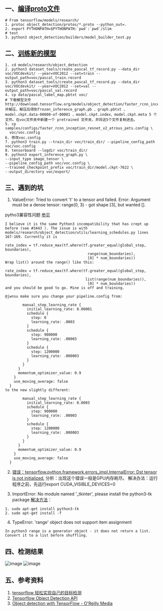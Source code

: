 ## 一、[编译proto文件](https://github.com/tensorflow/models/blob/master/research/object_detection/g3doc/installation.md)
```
# From tensorflow/models/research/
1. protoc object_detection/protos/*.proto --python_out=.
2. export PYTHONPATH=$PYTHONPATH:`pwd`:`pwd`/slim
# test
3. python3 object_detection/builders/model_builder_test.py
```
## 二、[训练新的模型](https://github.com/hzy46/Deep-Learning-21-Examples/blob/master/chapter_5/README.md)
```
1. cd models/research/object_detection
2. python3 dataset_tools/create_pascal_tf_record.py --data_dir voc/VOCdevkit/ --year=VOC2012 --set=train --output_path=voc/pascal_train.record
3. python3 dataset_tools/create_pascal_tf_record.py --data_dir voc/VOCdevkit/ --year=VOC2012 --set=val --output_path=voc/pascal_val.record
4. cp data/pascal_label_map.pbtxt voc/
# 下载模型文件http://download.tensorflow.org/models/object_detection/faster_rcnn_inception_resnet_v2_atrous_coco_11_06_2017.tar.gz
并解压，解压后得到frozen_inference_graph.pb 、graph.pbtxt 、model.ckpt.data-00000-of-00001 、model.ckpt.index、model.ckpt.meta 5 个文件。在voc文件夹中新建一个 pretrained 文件夹，并将这5个文件复制进去。 
5. cp samples/configs/faster_rcnn_inception_resnet_v2_atrous_pets.config \
  voc/voc.config
6. 修改voc.config
7. python3 train.py --train_dir voc/train_dir/ --pipeline_config_path voc/voc.config
8. tensorboard --logdir voc/train_dir/
9. python3 export_inference_graph.py \ 
--input_type image_tensor \ 
--pipeline_config_path voc/voc.config \
--trained_checkpoint_prefix voc/train_dir/model.ckpt-7622 \
--output_directory voc/export/
```
## 三、遇到的坑
1. ValueError: Tried to convert 't' to a tensor and failed. Error: Argument must be a dense tensor: range(0, 3) - got shape [3], but wanted [].

pytho3兼容性问题
[参见](https://github.com/tensorflow/models/issues/3752)
```
I believe it is the same Python3 incompatibility that has crept up before (see #3443 ). The issue is with models/research/object_detection/utils/learning_schedules.py lines 167-169. Currently it is

rate_index = tf.reduce_max(tf.where(tf.greater_equal(global_step, boundaries),
                                      range(num_boundaries),
                                      [0] * num_boundaries))
Wrap list() around the range() like this:

rate_index = tf.reduce_max(tf.where(tf.greater_equal(global_step, boundaries),
                                     list(range(num_boundaries)),
                                      [0] * num_boundaries))
and you should be good to go. Mine is off and training.

@jwnsu make sure you change your pipeline.config from:

        manual_step_learning_rate {
          initial_learning_rate: 0.00001
          schedule {
            step: 0
            learning_rate: .0003
          }
          schedule {
            step: 900000
            learning_rate: .00003
          }
          schedule {
            step: 1200000
            learning_rate: .000003
          }
        }
      }
      momentum_optimizer_value: 0.9
    }
    use_moving_average: false
  }
to the new slightly different:

        manual_step_learning_rate {
          initial_learning_rate: 0.0003
          schedule {
            step: 900000
            learning_rate: .00003
          }
          schedule {
            step: 1200000
            learning_rate: .000003
          }
        }
      }
      momentum_optimizer_value: 0.9
    }
    use_moving_average: false
  }
```
2. [错误：tensorflow.python.framework.errors_impl.InternalError: Dst tensor is not initialized.](http://blog.sina.com.cn/s/blog_92d2c5e10102xhxj.html)
分析：出现这个错误一般是GPU内存耗尽。
解决办法：运行程序之前，先运行export CUDA_VISIBLE_DEVICES=0

3. ImportError: No module named '_tkinter', please install the python3-tk package
[解决方法](https://blog.csdn.net/qq_18293213/article/details/74483516)：
```
1. sudo apt-get install python3-tk 
2. sudo apt-get install -f 
```
4. TypeError: 'range' object does not support item assignment
```
In python3 range is a generator object - it does not return a list. Convert it to a list before shuffling.
```
## 四、检测结果
![image](http://m.qpic.cn/psb?/V13EpJbL3HbDX9/jsu8LOoB6UK628tijd02h3aO5kvAa45rfZwzOwzNPGE!/b/dFcAAAAAAAAA&bo=9AHVAQAAAAADBwM!&rf=viewer_4)
![image](http://m.qpic.cn/psb?/V13EpJbL3HbDX9/Rw*VMOSIx.sidQX8AVbZN6wuGLUYYdKD.3RUNcTCxKk!/b/dC8BAAAAAAAA&bo=TgHVAQAAAAADB7k!&rf=viewer_4)

## 五、参考资料
1. [tensorflow 轻松实现自己的目标检测](https://blog.csdn.net/wangjian1204/article/details/79124018)
2. [Tensorflow Object Detection API](https://github.com/tensorflow/models/tree/master/research/object_detection)
3. [Object detection with TensorFlow - O'Reilly Media](https://www.oreilly.com/ideas/object-detection-with-tensorflow)
